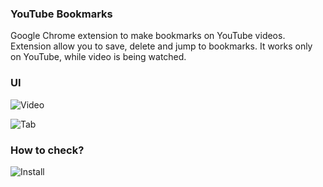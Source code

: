 ### YouTube Bookmarks

Google Chrome extension to make bookmarks on YouTube videos. Extension allow you to save, delete and jump to bookmarks. It works only on YouTube, while video is being watched.

### UI

![Video](https://github.com/garbalau-github/youtube-bookmarks/blob/main/screenshots/UI_Video.png?raw=true)

![Tab](https://github.com/garbalau-github/youtube-bookmarks/blob/main/screenshots/UI_Extensions.png?raw=true)

### How to check?

![Install](https://github.com/garbalau-github/youtube-bookmarks/blob/main/screenshots/Install.png?raw=true)
